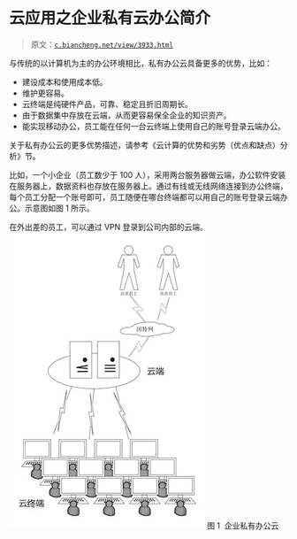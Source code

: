 # 云应用之企业私有云办公简介

> 原文：[`c.biancheng.net/view/3933.html`](http://c.biancheng.net/view/3933.html)

与传统的以计算机为主的办公环境相比，私有办公云具备更多的优势，比如：

*   建设成本和使用成本低。
*   维护更容易。
*   云终端是纯硬件产品，可靠、稳定且折旧周期长。
*   由于数据集中存放在云端，从而更容易保全企业的知识资产。
*   能实现移动办公，员工能在任何一台云终端上使用自己的账号登录云端办公。

关于私有办公云的更多优势描述，请参考《云计算的优势和劣势（优点和缺点）分析》节。

比如，一个小企业（员工数少于 100 人），采用两台服务器做云端，办公软件安装在服务器上，数据资料也存放在服务器上。通过有线或无线网络连接到办公终端，每个员工分配一个账号即可，员工随便在哪台终端都可以用自己的账号登录云端办公。示意图如图 1 所示。

在外出差的员工，可以通过 VPN 登录到公司内部的云端。![企业私有办公云](img/c3e031832628112a9af792d65821d25a.png)
图 1  企业私有办公云
